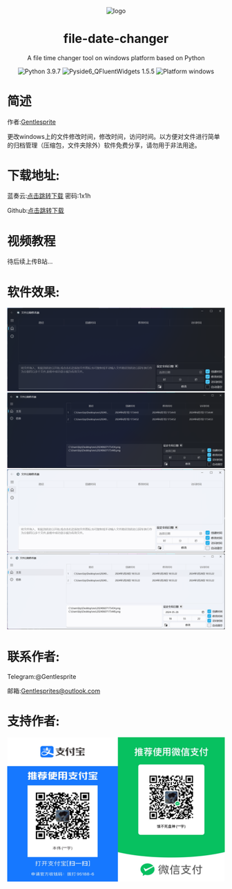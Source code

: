 <p align="center">
  <img width="15%" align="center" src="https://github.com/Gentlesprite/file-date-changer/blob/main/res/logo.png" alt="logo">
</p>
  <h1 align="center">
  file-date-changer
</h1>
<p align="center">
  A file time changer tool on windows platform based on Python
</p>
<p align="center">
  <a style="text-decoration:none">
    <img src="https://img.shields.io/badge/Python-3.9.7-blue.svg?color=00B16A" alt="Python 3.9.7"/>
  </a>
    <a style="text-decoration:none">
    <img src="https://img.shields.io/badge/Pyside6_QFluentWidgets-1.5.5%20-blue?color=00B16A" alt="Pyside6_QFluentWidgets 1.5.5"/>
  </a>
  <a style="text-decoration:none">
    <img src="https://img.shields.io/badge/Platform-Windows%20-blue?color=00B16A" alt="Platform windows"/>
  </a>
</p>
  
# 简述

作者:[Gentlesprite](https://github.com/Gentlesprite)

更改windows上的文件修改时间，修改时间，访问时间。以方便对文件进行简单的归档管理（压缩包，文件夹除外）软件免费分享，请勿用于非法用途。

# 下载地址:
蓝奏云:[点击跳转下载](https://wwm.lanzn.com/b0foiwt6f) 密码:1x1h

Github:[点击跳转下载](https://github.com/Gentlesprite/file-date-changer/releases)

# 视频教程

待后续上传B站...


# 软件效果:
![image](https://github.com/Gentlesprite/file-date-changer/blob/main/res/20240607175434.png)
![image](https://github.com/Gentlesprite/file-date-changer/blob/main/res/20240607175514.png)
![image](https://github.com/Gentlesprite/file-date-changer/blob/main/res/20240607175448.png)
![image](https://github.com/Gentlesprite/file-date-changer/blob/main/res/20240607175527.png)

# 联系作者:
  Telegram:@Gentlesprite
  
  邮箱:Gentlesprites@outlook.com

  # 支持作者:

![image](https://github.com/Gentlesprite/file-date-changer/blob/main/res/pay.png)
